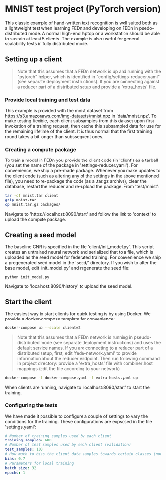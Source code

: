 # MNIST test project (PyTorch version)
This classic example of hand-written text recognition is well suited both as a lightweight test when learning FEDn and developing on FEDn in psedo-distributed mode. A normal high-end laptop or a workstation should be able to sustain at least 5 clients. The example is also useful for general scalability tests in fully distributed mode. 

## Setting up a client

> Note that this assumes that a FEDn network is up and running with the "pytorch" helper, which is identified in "config/settings-reducer.yaml" (see separate deployment instructions). If you are connecting against a reducer part of a distributed setup and provide a 'extra_hosts' file.

### Provide local training and test data
This example is provided with the mnist dataset from https://s3.amazonaws.com/img-datasets/mnist.npz in 'data/mnist.npz'. 
To make testing flexible, each client subsamples from this dataset upon first invokation of a training request, then cache this subsampled data for use for the remaining lifetime of the client. It is thus normal that the first training round takes a bit longer than subssequent ones.

### Creating a compute package
To train a model in FEDn you provide the client code (in 'client') as a tarball (you set the name of the package in 'settings-reducer.yaml'). For convenience, we ship a pre-made package. Whenever you make updates to the client code (such as altering any of the settings in the above mentioned file), you need to re-package the code (as a .tar.gz archive), clear the database, restart the reducer and re-upload the package. From 'test/mnist':

```bash
tar -cf mnist.tar client
gzip mnist.tar
cp mnist.tar.gz packages/
```

Navigate to 'https://localhost:8090/start' and follow the link to 'context' to upload the compute package.

## Creating a seed model
The baseline CNN is specified in the file 'client/init_model.py'. This script creates an untrained neural network and serialized that to a file, which is uploaded as the seed model for federated training. For convenience we ship a pregenerated seed model in the 'seed/' directory. If you wish to alter the base model, edit 'init_model.py' and regenerate the seed file:

```bash
python init_model.py 
```

Navigate to 'localhost:8090/history' to upload the seed model.

## Start the client
The easiest way to start clients for quick testing is by using Docker. We provide a docker-compose template for convenience:

```bash
docker-compose up --scale client=2
```
> Note that this assumes that a FEDn network is running in pseudo-distributed mode (see separate deployment instructions) and uses the default service names. If you are connecting to a reducer part of a distributed setup, first, edit 'fedn-network.yaml' to provide information about the reducer endpoint. Then run following command in project directory: provide a 'extra_hosts' file with combiner:host mappings (edit the file according to your network)

```bash
docker-compose -f docker-compose.yaml -f extra-hosts.yaml up 
```

When clients are running, navigate to 'localhost:8090/start' to start the training.

### Configuring the tests
We have made it possible to configure a couple of settings to vary the conditions for the training. These configurations are expsosed in the file 'settings.yaml': 

```yaml 
# Number of training samples used by each client
training_samples: 600
# Number of test samples used by each client (validation)
test_samples: 100
# How much to bias the client data samples towards certain classes (non-IID data partitions)
bias: 0.7
# Parameters for local training
batch_size: 32
epochs: 1
```
